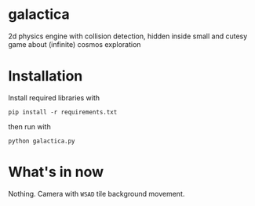 # galactica
2d physics engine with collision detection, hidden inside small and cutesy game about (infinite) cosmos exploration

# Installation
Install required libraries with
```
pip install -r requirements.txt
```

then run with 
```
python galactica.py
```

# What's in now
Nothing. Camera with ```WSAD``` tile background movement.